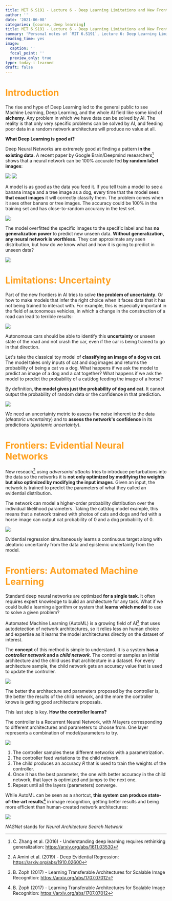 ```yaml
---
title: MIT 6.S191 - Lecture 6 - Deep Learning Limitations and New Frontiers
author: ''
date: '2021-06-08'
categories: [course, deep learning]
title: MIT 6.S191 - Lecture 6 - Deep Learning Limitations and New Frontiers
summary: 'Personal notes of `MIT 6.S191`, Lecture 6: Deep Learning Limitations and New Frontiers'
reading_time: yes
image:
  caption: ''
  focal_point: ''
  preview_only: true
type: today-i-learned
draft: false
---
```


# <span style="color:#FF9F1D">Introduction</span>

The rise and hype of Deep Learning led to the general public to see Machine Learning, Deep Learning, and the whole AI field like some kind of **alchemy**. Any problem in which we have data can be solved by AI. The reality is that only very specific problems can be solved by AI, and feeding poor data in a random network architecture will produce no value at all.

**What Deep Learning is good at?**

Deep Neural Networks are extremely good at finding a pattern **in the existing data**. A recent paper by Google Brain/Deepmind researchers[^1] shows that a neural network can be 100% accurate fed **by random label images**:

![](./images/L6_understanding.png)
![](./images/L6_understanding_1.png)

A model is as good as the data you feed it. If you tell train a model to see a banana image and a tree image as a dog, every time that the model sees **that exact images** it will correctly classify them. The problem comes when it sees other banans or tree images. The accuracy could be 100% in the training set and has close-to-random accuracy in the test set.

![](./images/L6_understanding_2.png)

The model overfitted the specific images to the specific label and has **no generalization power** to predict new unseen data. **Without generalization, any neural network is worthless.** They can approximate any seen distribution, but how do we know what and how it is going to predict in unseen data?

![](./images/L6_approximation.png)


# <span style="color:#FF9F1D">Limitations: Uncertainty</span>

Part of the new frontiers in AI tries to solve **the problem of uncertainty**. Or how to make models that infer the right choice when it faces data that it has not being trained to interact with. For example, this is especially important in the field of autonomous vehicles, in which a change in the construction of a road can lead to terrible results:

![](./images/L6_uncertainty.png)

Autonomous cars should be able to identify this **uncertainty** or unseen state of the road and not crash the car, even if the car is being trained to go in that direction.

Let's take the classical toy model of **classifying an image of a dog vs cat**. The model takes only inputs of cat and dog images and returns the probability of being a cat vs a dog. What happens if we ask the model to predict an image of a dog and a cat together? What happens if we ask the model to predict the probability of a cat/dog feeding the image of a horse?

By definition, **the model gives just the probability of dog and cat**. It cannot output the probability of random data or the confidence in that prediction.

![](./images/L6_horse.png)

We need an uncertainty metric to assess the noise inherent to the data (*aleatoric uncertainty*) and to **assess the network's confidence** in its predictions (*epistemic uncertainty*).

# <span style="color:#FF9F1D">Frontiers: Evidential Neural Networks</span>

New reseach[^2] using *adversarial attacks* tries to introduce perturbations into the data so the networks it is **not only optimized by modifying the weights but also optimized by modifying the input images**. Given an input, the network is trained to predict the parameters of what they called an evidential distribution.

The network can model a higher-order probability distribution over the individual likelihood parameters. Taking the cat/dog model example, this means that a network trained with photos of cats and dogs and fed with a horse image can output
cat probability of 0 and a dog probability of 0.

![](./images/L6_deep_regression.png)

Evidential regression simultaneously learns a continuous target along with aleatoric
uncertainty from the data and epistemic uncertainty from the model.


# <span style="color:#FF9F1D">Frontiers: Automated Machine Learning</span>

Standard deep neural networks are optimized **for a single task**. It often requires expert knowledge to build an architecture for any task. What if we could build a learning algorithm or system that **learns which model** to use to solve a given problem?

Automated Machine Learning (AutoML) is a growing field of AI[^3] that uses autodetection of network architectures, so it relies less on human choice and expertise as it learns the model architectures directly on the dataset of interest.

The **concept** of this method is simple to understand. It is a system **has a *controller network* and a *child network***. The controller samples an initial architecture and the child uses that architecture in a dataset. For every architecture sample, the child network gets an accuracy value that is used to update the controller.


![](./images/L6_autoML.png)

The better the architecture and parameters proposed by the controller is, the better the results of the child network, and the more the controller knows is getting good architecture proposals.

This last step is key. **How the controller learns?**

The controller is a Recurrent Neural Network, with *N* layers corresponding to different architectures and parameters to choose from. One layer represents a combination of model/parameters to try.

![](./images/L6_autoML_1.png)

1. The controller samples these different networks with a parametrization.
2. The controller feed variations to the child network.
3. The child produces an accuracy *R* that is used to train the weights of the controller.
4. Once it has the best parameter, the one with better accuracy in the child network, that layer is optimized and jumps to the next one.
5. Repeat until all the layers (parameters) converge.

While AutoML can be seen as a shortcut, **this system can produce state-of-the-art results**[^3] in image recognition, getting better results and being more efficient than human-created network architectures:

![](./images/L6_autoML_2.png)

*NASNet* stands for *Neural Architecture Search Network*

[^1]: C. Zhang et al. (2016) - Understanding deep learning requires rethinking generalization: https://arxiv.org/abs/1611.03530
[^2]: A Amini et al. (2019) - Deep Evidential Regression: https://arxiv.org/abs/1910.02600
[^3]: B. Zoph (2017) - Learning Transferable Architectures for Scalable Image Recognition: https://arxiv.org/abs/1707.07012
